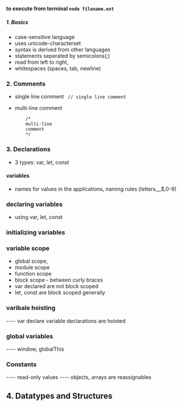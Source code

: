 **to execute from terminal `node filename.ext`**

##### 1. Basics
- case-sensitive language
- uses unicode-characterset
- syntax is derived from other languages
- statements seperated by semicolons(;)
- read from left to right, 
- whitespaces (spaces, tab, newline)

### 2. Comments
- single line comment
        ``` 
        // single line comment 
        ```

- multi-line comment
    ``` 
        /* 
        multi-line 
        comment
        */
    ```

### 3. Declarations
- 3 types: var, let, const
#### variables
- names for values in the applications, naming rules (letters,_,$,0-9)
### declaring variables
- using var, let, const
### initializing variables
### variable scope
- global scope,
- module scope
- function scope
- block scope - between curly braces
- var declared are not block scoped
- let, const are block scoped generally
### varibale hoisting
---- var declare variable declarations are hoisted
### global variables
---- window, globalThis
### Constants
---- read-only values
---- objects, arrays are reassignables

## 4. Datatypes and Structures

